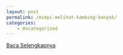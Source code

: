 ```yaml
---
layout: post
permalink: /mimpi-melihat-kambing-banyak/
categories:
    - Uncategorized
---
```


[Baca Selengkapnya](/10)
